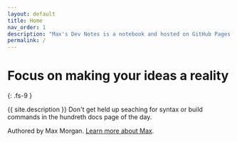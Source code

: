 ```yaml
---
layout: default
title: Home
nav_order: 1
description: "Max's Dev Notes is a notebook and hosted on GitHub Pages."
permalink: /
---
```


# Focus on making your ideas a reality
{: .fs-9 }

{{ site.description }}
Don't get held up seaching for syntax or build commands in the hundreth docs page of the day.

Authored by Max Morgan. [Learn more about Max](https://maxmorgan.dev).
